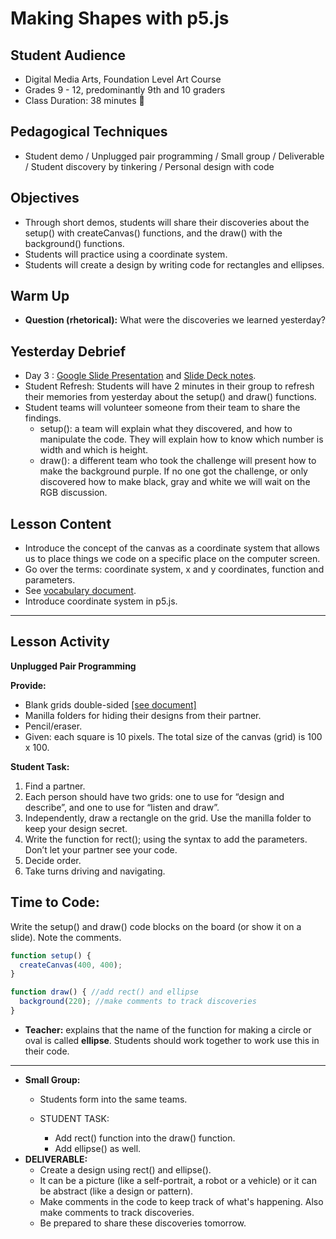 # Making Shapes with p5.js
## Student Audience  
* Digital Media Arts, Foundation Level Art Course
* Grades 9 - 12, predominantly 9th and 10 graders
* Class Duration: 38 minutes :hankey:

## Pedagogical Techniques
* Student demo / Unplugged pair programming / Small group  / Deliverable  /  Student discovery by tinkering / Personal design with code


## Objectives
* Through short demos, students will share their discoveries about the setup() with createCanvas() functions, and the draw() with the background() functions.
* Students will practice using a coordinate system.
* Students will create a design by writing code for rectangles and ellipses.

## Warm Up
* **Question (rhetorical):** What were the discoveries we learned yesterday?

## Yesterday Debrief 
* Day 3 :  [Google Slide Presentation](Introduction_to_Processing) and [Slide Deck notes](SlideDeck_notes.md).
* Student Refresh: Students will have 2 minutes in their group to refresh their memories from yesterday about the setup() and draw() functions.
* Student teams will volunteer someone from their team to share the findings.
  * setup(): a team will explain what they discovered, and how to manipulate the code.  They will explain how to know which number is width and which is height.
  * draw(): a different team who took the challenge will present how to make the background purple.  If no one got the challenge, or only discovered how to make black, gray and white we will wait on the RGB discussion. 




## Lesson Content
* Introduce the concept of the canvas as a coordinate system that allows us to place things we code on a specific place on the computer screen.
* Go over the terms: coordinate system, x and y coordinates, function and parameters.
* See [vocabulary document](Vocabulary.md).
* Introduce coordinate system in p5.js. 
---
## Lesson Activity
**Unplugged Pair Programming**

**Provide:**  
* Blank grids double-sided [[see document]](Unplugged_Pair_Programming.md)
* Manilla folders for hiding their designs from their partner.
* Pencil/eraser.
* Given: each square is 10 pixels. The total size of the canvas (grid) is 100 x 100. 

**Student Task:**
1. Find a partner.
2. Each person should have two grids: one to use for “design and describe”, and one to use for “listen and draw”.
3. Independently, draw a rectangle on the grid. Use the manilla folder to keep your design secret.
4. Write the function for rect(); using the syntax to add the parameters. Don’t let your partner see your code.
5. Decide order.
6. Take turns driving and navigating. 


## **Time to Code:** 
Write the setup() and draw() code blocks on the board (or show it on a slide). Note the comments.
```p5.js
function setup() {
  createCanvas(400, 400);
}

function draw() { //add rect() and ellipse
  background(220); //make comments to track discoveries
}
```

* **Teacher:** explains that the name of the function for making a circle or oval is called **ellipse**.  Students should work together to work use this in their code. 
 ---
* **Small Group:**
  * Students form into the same teams.
  
  * STUDENT TASK: 
    * Add rect() function into the draw() function.
    * Add ellipse() as well.
* **DELIVERABLE:**
    * Create a design using rect() and ellipse().
    * It can be a picture (like a self-portrait, a robot or a vehicle) or it can be abstract (like a design or pattern).
    * Make comments in the code to keep track of what's happening.  Also make comments to track discoveries.
    * Be prepared to share these discoveries tomorrow. 

